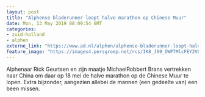 ```yaml
---
layout: post
title: "Alphense bladerunner loopt halve marathon op Chinese Muur"
date: Mon, 13 May 2019 08:09:54 GMT
categories: 
- zuid-holland 
- alphen 
externe_link: "https://www.ad.nl/alphen/alphense-bladerunner-loopt-halve-marathon-op-chinese-muur~a8e95d98/"
feature_image: "https://images4.persgroep.net/rcs/IK8_J69_OWP7MlcFEY2VQ0lWcGk/diocontent/148205160/_fitwidth/400/?appId=21791a8992982cd8da851550a453bd7f&quality=0.7"
---
```


Alphenaar Rick Geurtsen en zijn maatje MichaelRobbert Brans vertrekken naar China om daar op 18 mei de halve marathon op de Chinese Muur te lopen. Extra bijzonder, aangezien allebei de  mannen (een gedeelte van) een been missen.
